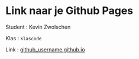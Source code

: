 # Link naar je Github Pages

Student : Kevin Zwolschen

Klas    : `klascode`

Link    : [github_username.github.io](github_username.github.io)